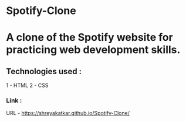 # Spotify-Clone

# A clone of the Spotify website for practicing web development skills.

## Technologies used :

1 - HTML 
2 - CSS

### Link :
URL - https://shreyakatkar.github.io/Spotify-Clone/
